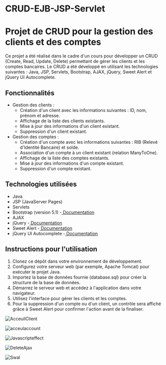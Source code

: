 # CRUD-EJB-JSP-Servlet
# <a name="_ohsy8ma3sa8t"></a>**Projet de CRUD pour la gestion des clients et des comptes**
Ce projet a été réalisé dans le cadre d'un cours pour développer un CRUD (Create, Read, Update, Delete) permettant de gérer les clients et les comptes bancaires. Le CRUD a été développé en utilisant les technologies suivantes : Java, JSP, Servlets, Bootstrap, AJAX, jQuery, Sweet Alert et jQuery UI Autocomplete.
## <a name="_wf3vgoajho0w"></a>**Fonctionnalités**
- Gestion des clients :
  - Création d'un client avec les informations suivantes : ID, nom, prénom et adresse.
  - Affichage de la liste des clients existants.
  - Mise à jour des informations d'un client existant.
  - Suppression d'un client existant.
- Gestion des comptes :
  - Création d'un compte avec les informations suivantes : RIB (Relevé d'Identité Bancaire) et solde.
  - Association d'un compte à un client existant (relation ManyToOne).
  - Affichage de la liste des comptes existants.
  - Mise à jour des informations d'un compte existant.
  - Suppression d'un compte existant.
##
## <a name="_ye46hbgbfgkn"></a><a name="_232g0kuslxtf"></a><a name="_rz1tz6758687"></a><a name="_yh628y6uy6yl"></a>**Technologies utilisées**
- Java
- JSP (JavaServer Pages)
- Servlets
- Bootstrap (version 5.1) -[ ](https://getbootstrap.com/docs/5.1/getting-started/introduction/)[Documentation](https://getbootstrap.com/docs/5.1/getting-started/introduction/)
- AJAX
- jQuery -[ ](https://code.jquery.com/jquery-3.6.0.min.js)[Documentation](https://code.jquery.com/jquery-3.6.0.min.js)
- Sweet Alert -[ ](https://sweetalert.js.org/guides/)[Documentation](https://sweetalert.js.org/guides/)
- jQuery UI Autocomplete -[ ](https://www.codeproject.com/Articles/152558/jQuery-UI-Autocomplete-with-ID)[Documentation](https://www.codeproject.com/Articles/152558/jQuery-UI-Autocomplete-with-ID)
## <a name="_hlkr8ztd200n"></a>**Instructions pour l'utilisation**
1. Clonez ce dépôt dans votre environnement de développement.
2. Configurez votre serveur web (par exemple, Apache Tomcat) pour exécuter le projet Java.
3. Importez la base de données fournie (database.sql) pour créer la structure de la base de données.
4. Démarrez le serveur web et accédez à l'application dans votre navigateur.
5. Utilisez l'interface pour gérer les clients et les comptes.
6. Pour la suppression d'un compte ou d'un client, un contrôle sera affiché grâce à Sweet Alert pour confirmer l'action avant de la finaliser.

![AcceuilClient](https://github.com/Bahri-Adem/CRUD-EJB-JSP-Servlet/assets/103949052/2d6f28cd-b87c-4ac8-98c0-0e83c6c982a8)

![acceulaccount](https://github.com/Bahri-Adem/CRUD-EJB-JSP-Servlet/assets/103949052/c6989107-76c6-42df-b44d-3997ef602f7c)

![Javascripteffect](https://github.com/Bahri-Adem/CRUD-EJB-JSP-Servlet/assets/103949052/68110f97-bf9e-47a0-905d-52ec9d62cb1f)

![DeleteAjax](https://github.com/Bahri-Adem/CRUD-EJB-JSP-Servlet/assets/103949052/2b363663-ebbb-4aaa-b60b-45d9df50c80d)

![Swal](https://github.com/Bahri-Adem/CRUD-EJB-JSP-Servlet/assets/103949052/0cbbe696-a4f5-49fa-bfd9-7f25664f485f)



